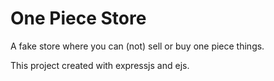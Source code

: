 # One Piece Store
A  fake store where you can (not) sell or buy one piece things. 

This project created with expressjs and ejs.